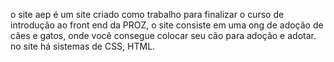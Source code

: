 o site aep é um site criado como trabalho para finalizar o curso de introdução ao front end da PROZ, o site consiste
em uma ong de adoção de cães e gatos, onde você consegue colocar seu cão para adoção e adotar. no site há sistemas de CSS, HTML.